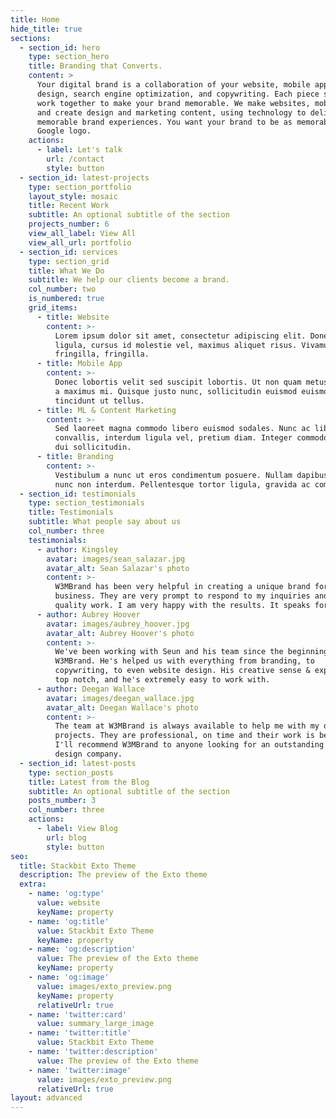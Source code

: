 ```yaml
---
title: Home
hide_title: true
sections:
  - section_id: hero
    type: section_hero
    title: Branding that Converts.
    content: >
      Your digital brand is a collaboration of your website, mobile apps,
      design, search engine optimization, and copywriting. Each piece should
      work together to make your brand memorable. We make websites, mobile apps
      and create design and marketing content, using technology to deliver
      memorable brand experiences. You want your brand to be as memorable as the
      Google logo.
    actions:
      - label: Let's talk
        url: /contact
        style: button
  - section_id: latest-projects
    type: section_portfolio
    layout_style: mosaic
    title: Recent Work
    subtitle: An optional subtitle of the section
    projects_number: 6
    view_all_label: View All
    view_all_url: portfolio
  - section_id: services
    type: section_grid
    title: What We Do
    subtitle: We help our clients become a brand.
    col_number: two
    is_numbered: true
    grid_items:
      - title: Website
        content: >-
          Lorem ipsum dolor sit amet, consectetur adipiscing elit. Donec nisl
          ligula, cursus id molestie vel, maximus aliquet risus. Vivamus in nibh
          fringilla, fringilla.
      - title: Mobile App
        content: >-
          Donec lobortis velit sed suscipit lobortis. Ut non quam metus. Nullam
          a maximus mi. Quisque justo nunc, sollicitudin euismod euismod at,
          tincidunt ut tellus.
      - title: ML & Content Marketing
        content: >-
          Sed laoreet magna commodo libero euismod sodales. Nunc ac libero
          convallis, interdum ligula vel, pretium diam. Integer commodo sem at
          dui sollicitudin.
      - title: Branding
        content: >-
          Vestibulum a nunc ut eros condimentum posuere. Nullam dapibus quis
          nunc non interdum. Pellentesque tortor ligula, gravida ac commodo eu.
  - section_id: testimonials
    type: section_testimonials
    title: Testimonials
    subtitle: What people say about us
    col_number: three
    testimonials:
      - author: Kingsley
        avatar: images/sean_salazar.jpg
        avatar_alt: Sean Salazar's photo
        content: >-
          W3MBrand has been very helpful in creating a unique brand for my
          business. They are very prompt to respond to my inquiries and provide
          quality work. I am very happy with the results. It speaks for itself.
      - author: Aubrey Hoover
        avatar: images/aubrey_hoover.jpg
        avatar_alt: Aubrey Hoover's photo
        content: >-
          We've been working with Seun and his team since the beginning of
          W3MBrand. He's helped us with everything from branding, to
          copywriting, to even website design. His creative sense & expertise is
          top notch, and he's extremely easy to work with.
      - author: Deegan Wallace
        avatar: images/deegan_wallace.jpg
        avatar_alt: Deegan Wallace's photo
        content: >-
          The team at W3MBrand is always available to help me with my design
          projects. They are professional, on time and their work is beautiful.
          I'll recommend W3MBrand to anyone looking for an outstanding web
          design company.
  - section_id: latest-posts
    type: section_posts
    title: Latest from the Blog
    subtitle: An optional subtitle of the section
    posts_number: 3
    col_number: three
    actions:
      - label: View Blog
        url: blog
        style: button
seo:
  title: Stackbit Exto Theme
  description: The preview of the Exto theme
  extra:
    - name: 'og:type'
      value: website
      keyName: property
    - name: 'og:title'
      value: Stackbit Exto Theme
      keyName: property
    - name: 'og:description'
      value: The preview of the Exto theme
      keyName: property
    - name: 'og:image'
      value: images/exto_preview.png
      keyName: property
      relativeUrl: true
    - name: 'twitter:card'
      value: summary_large_image
    - name: 'twitter:title'
      value: Stackbit Exto Theme
    - name: 'twitter:description'
      value: The preview of the Exto theme
    - name: 'twitter:image'
      value: images/exto_preview.png
      relativeUrl: true
layout: advanced
---
```

